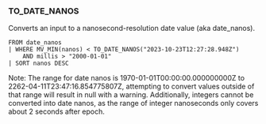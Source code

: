 <!--
This is generated by ESQL’s AbstractFunctionTestCase. Do no edit it. See ../README.md for how to regenerate it.
-->

### TO_DATE_NANOS
Converts an input to a nanosecond-resolution date value (aka date_nanos).

```
FROM date_nanos
| WHERE MV_MIN(nanos) < TO_DATE_NANOS("2023-10-23T12:27:28.948Z")
    AND millis > "2000-01-01"
| SORT nanos DESC
```
Note: The range for date nanos is 1970-01-01T00:00:00.000000000Z to 2262-04-11T23:47:16.854775807Z, attempting to convert values outside of that range will result in null with a warning.  Additionally, integers cannot be converted into date nanos, as the range of integer nanoseconds only covers about 2 seconds after epoch.
